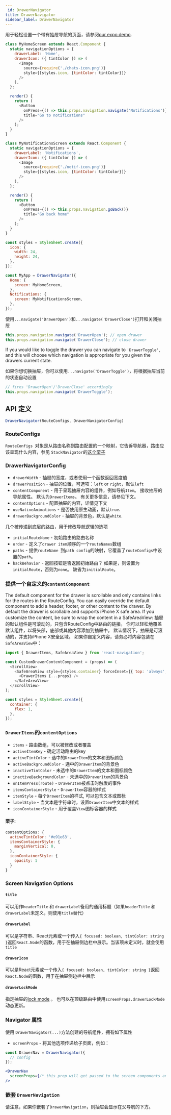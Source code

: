 ```yaml
---
 id: DrawerNavigator
title: DrawerNavigator
sidebar_label: DrawerNavigator
---
```


<!-- # DrawerNavigator -->

用于轻松设置一个带有抽屉导航的页面，请参阅[our expo demo](https://exp.host/@react-navigation/NavigationPlayground).

```js
class MyHomeScreen extends React.Component {
  static navigationOptions = {
    drawerLabel: 'Home',
    drawerIcon: ({ tintColor }) => (
      <Image
        source={require('./chats-icon.png')}
        style={[styles.icon, {tintColor: tintColor}]}
      />
    ),
  };

  render() {
    return (
      <Button
        onPress={() => this.props.navigation.navigate('Notifications')}
        title="Go to notifications"
      />
    );
  }
}

class MyNotificationsScreen extends React.Component {
  static navigationOptions = {
    drawerLabel: 'Notifications',
    drawerIcon: ({ tintColor }) => (
      <Image
        source={require('./notif-icon.png')}
        style={[styles.icon, {tintColor: tintColor}]}
      />
    ),
  };

  render() {
    return (
      <Button
        onPress={() => this.props.navigation.goBack()}
        title="Go back home"
      />
    );
  }
}

const styles = StyleSheet.create({
  icon: {
    width: 24,
    height: 24,
  },
});

const MyApp = DrawerNavigator({
  Home: {
    screen: MyHomeScreen,
  },
  Notifications: {
    screen: MyNotificationsScreen,
  },
});
```

使用`...navigate('DrawerOpen')`和`...navigate('DrawerClose')`打开和关闭抽屉

```js
this.props.navigation.navigate('DrawerOpen'); // open drawer
this.props.navigation.navigate('DrawerClose'); // close drawer
```
If you would like to toggle the drawer you can navigate to `'DrawerToggle'`, and this will choose which navigation is appropriate for you given the drawers current state.

如果你想切换抽屉，你可以使用`...navigate('DrawerToggle')`，将根据抽屉当前的状态自动设置

```js
// fires 'DrawerOpen'/'DrawerClose' accordingly
this.props.navigation.navigate('DrawerToggle');
```

## API 定义

```js
DrawerNavigator(RouteConfigs, DrawerNavigatorConfig)
```

### RouteConfigs

`RouteConfigs `对象是从路由名称到路由配置的一个映射，它告诉导航器，路由应该呈现什么内容，参见 `StackNavigator`的[这个栗子](/docs/StackNavigator.md#routeconfigs)


### DrawerNavigatorConfig
- `drawerWidth` - 抽屉的宽度，或者使用一个函数返回宽度值
- `drawerPosition` - 抽屉的位置，可选项：`left` or `right`，默认`left`
- `contentComponent` - 用于呈现抽屉内容的组件，例如导航`Item`。 接收抽屉的导航属性。 默认为`DrawerItems`。 有关更多信息，请参见下文。
- `contentOptions` - 配置抽屉的内容，详情见下文
- `useNativeAnimations` - 是否使用原生动画，默认`true`.
- `drawerBackgroundColor` - 抽屉的背景色，默认是`white`.

几个被传递到底层的路由，用于修改导航逻辑的选项

- `initialRouteName` - 初始路由的路由名称
- `order` - 定义了`drawer item`顺序的一个`routeNames`数组
- `paths` - 提供`routeName `到`path config`的映射，它覆盖了`routeConfigs`中设置的`path`。
- `backBehavior` - 返回按钮是否返回初始路由？ 如果是，则设置为`initialRoute`，否则为`none`。 缺省为`initialRoute`。

### 提供一个自定义的`contentComponent`

The default component for the drawer is scrollable and only contains links for the routes in the RouteConfig. You can easily override the default component to add a header, footer, or other content to the drawer. By default the drawer is scrollable and supports iPhone X safe area. If you customize the content, be sure to wrap the content in a SafeAreaView:
抽屉的默认组件是可滚动的，只包含RouteConfig中路由的链接。 你可以轻松地覆盖默认组件，以将头部，底部或其他内容添加到抽屉中。 默认情况下，抽屉是可滚动的，并支持iPhone X安全区域。 如果你自定义内容，请务必将内容包装在`SafeAreaView`中：

```js
import { DrawerItems, SafeAreaView } from 'react-navigation';

const CustomDrawerContentComponent = (props) => (
  <ScrollView>
    <SafeAreaView style={styles.container} forceInset={{ top: 'always', horizontal: 'never' }}>
      <DrawerItems {...props} />
    </SafeAreaView>
  </ScrollView>
);

const styles = StyleSheet.create({
  container: {
    flex: 1,
  },
});
```

### `DrawerItems`的`contentOptions`

- `items` - 路由数组，可以被修改或者覆盖
- `activeItemKey` - 确定活动路由的key
- `activeTintColor` - 选中的`DrawerItem`的文本和图标颜色
- `activeBackgroundColor` - 选中的`DrawerItem`的背景色
- `inactiveTintColor` - 未选中的`DrawerItem`的文本和图标颜色
- `inactiveBackgroundColor` - 未选中的`DrawerItem`的背景色
- `onItemPress(route)` - `DrawerItem`被点击时触发的事件
- `itemsContainerStyle` - `DrawerItem`容器的样式
- `itemStyle` - 每个`DrawerItem`的样式, 可以包含文本或图标
- `labelStyle` - 当文本是字符串时，设置`DrawerItem`中文本的样式
- `iconContainerStyle` - 用于覆盖`View`图标容器的样式

#### 栗子:

```js
contentOptions: {
  activeTintColor: '#e91e63',
  itemsContainerStyle: {
    marginVertical: 0,
  },
  iconContainerStyle: {
    opacity: 1
  }
}
```

### Screen Navigation Options

#### `title`
可以用作`headerTitle` 和 `drawerLabel`备用的通用标题（如果`headerTitle` 和 `drawerLabel`未定义，则使用`title`替代）

#### `drawerLabel`
可以是字符串、React元素或一个传入`{ focused: boolean, tintColor: string }`返回`React.Node`的函数，用于在抽屉侧边栏中展示。当该项未定义时，就会使用`title`

#### `drawerIcon`
可以是React元素或一个传入`{ focused: boolean, tintColor: string }`返回`React.Node`的函数，用于在抽屉侧边栏中展示

#### `drawerLockMode`
指定抽屉的[lock mode](https://facebook.github.io/react-native/docs/drawerlayoutandroid.html#drawerlockmode) 。 也可以在顶级路由中使用`screenProps.drawerLockMode`动态更新。

### Navigator 属性

使用 `DrawerNavigator(...)`方法创建的导航组件，拥有如下属性

- `screenProps` - 将其他选项传递给子页面，例如：

 ```jsx
 const DrawerNav = DrawerNavigator({
   // config
 });

 <DrawerNav
   screenProps={/* this prop will get passed to the screen components and nav options as props.screenProps */}
 />
 ```

 ### 嵌套 `DrawerNavigation`

请注意，如果你嵌套了`DrawerNavigation`，则抽屉会显示在父导航的下方。 